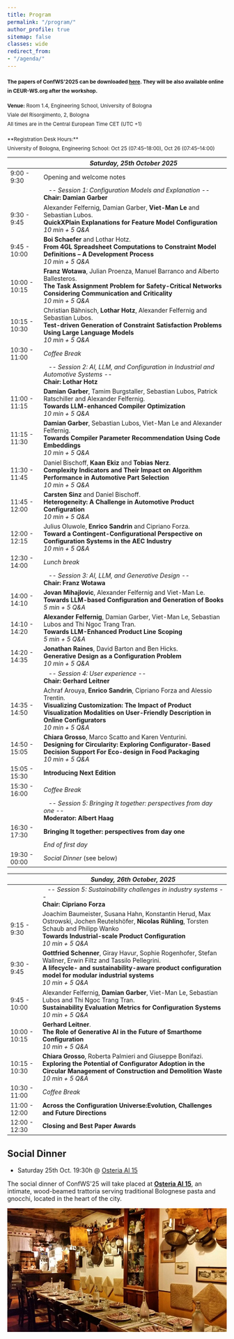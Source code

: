 ```yaml
---
title: Program
permalink: "/program/"
author_profile: true
sitemap: false
classes: wide
redirect_from:
- "/agenda/"
---
```


<sub>**The papers of ConfWS'2025 can be downloaded [here](/assets/confws/papers.zip). They will be also available online in CEUR-WS.org after the workshop.**</sub>

<!--
<sub>*There will be an "informal" self-organized meeting/dinner on Tuesday afternoon for those that arrive on Tuesday. For those interested, here are some places we recommend for the meeting (all of them are in Málaga downtown next to the Cathedral): [El Pimpi](https://goo.gl/maps/JiYcUhMmUfqGqxUaA), [Casa Lola](https://goo.gl/maps/tzKWhdu82wrNe1o4A), [Las Merchanas](https://goo.gl/maps/2paBoGtEJ7VCU8Qk7).*</sub>

-->

<sub>**Venue:** Room 1.4, Engineering School, University of Bologna
<br>Viale del Risorgimento, 2, Bologna
<br>
All times are in the Central European Time CET (UTC +1)
<!--
<br>
Author / Presenter Information:<br>
<b>Keynotes:</b> 30 min for presentation + 10 min for questions<br>
<b>Papers:</b> 15 min for presentation + 5 min for questions
-->
</sub>

<sub>
**Registration Desk Hours:**
<br>
University of Bologna, Engineering School: Oct 25 (07:45–18:00), Oct 26 (07:45–14:00)
</sub>


|                   | *Saturday, 25th October 2025* |
| ------------------|----------------------------------------------------|
| 9:00 - 9:30  | Opening and welcome notes  |
|   | &nbsp;&nbsp;&nbsp;*-- Session 1: Configuration Models and Explanation --*<br/>**Chair:  Damian Garber**   |
| 9:30 - 9:45      | Alexander Felfernig, Damian Garber, **Viet-Man Le** and Sebastian Lubos.<br/>**QuickXPlain Explanations for Feature Model Configuration**<br/>_10 min + 5 Q&A_ |
| 9:45 - 10:00      | **Boi Schaefer** and Lothar Hotz.<br/>**From 4GL Spreadsheet Computations to Constraint Model Definitions – A Development Process**<br/>_10 min + 5 Q&A_ |
| 10:00 - 10:15      | **Franz Wotawa**, Julian Proenza, Manuel Barranco and Alberto Ballesteros.<br/>**The Task Assignment Problem for Safety-Critical Networks Considering Communication and Criticality**<br/>_10 min + 5 Q&A_ |
| 10:15 - 10:30      | Christian Bähnisch, **Lothar Hotz**, Alexander Felfernig and Sebastian Lubos.<br/>**Test-driven Generation of Constraint Satisfaction Problems Using Large Language Models**<br/>_10 min + 5 Q&A_ |
| 10:30 - 11:00 | *Coffee Break* |
|   | &nbsp;&nbsp;&nbsp;*-- Session 2: AI, LLM, and Configuration in Industrial and Automotive Systems --*<br/>**Chair: Lothar Hotz**  |
| 11:00 - 11:15      | **Damian Garber**, Tamim Burgstaller, Sebastian Lubos, Patrick Ratschiller and Alexander Felfernig.<br/>**Towards LLM-enhanced Compiler Optimization**<br/>_10 min + 5 Q&A_ |
| 11:15 - 11:30     | **Damian Garber**, Sebastian Lubos, Viet-Man Le and Alexander Felfernig.<br/>**Towards Compiler Parameter Recommendation Using Code Embeddings**<br/>_10 min + 5 Q&A_ |
| 11:30 - 11:45     | Daniel Bischoff, **Kaan Ekiz** and **Tobias Nerz**.<br/>**Complexity Indicators and Their Impact on Algorithm Performance in Automotive Part Selection**<br/>_10 min + 5 Q&A_ |
| 11:45 - 12:00     | **Carsten Sinz** and Daniel Bischoff.<br/>**Heterogeneity: A Challenge in Automotive Product Configuration**<br/>_10 min + 5 Q&A_ |
| 12:00 - 12:15     | Julius Oluwole, **Enrico Sandrin** and Cipriano Forza.<br/>**Toward a Contingent-Configurational Perspective on Configuration Systems in the AEC Industry**<br/>_10 min + 5 Q&A_ |
| 12:30 - 14:00 | *Lunch break* |
|  | &nbsp;&nbsp;&nbsp;*-- Session 3: AI, LLM, and Generative Design --*<br/>**Chair: Franz Wotawa**  |
| 14:00 - 14:10      | **Jovan Mihajlovic**, Alexander Felfernig and Viet-Man Le.<br/>**Towards LLM-based Configuration and Generation of Books**<br/>_5 min + 5 Q&A_ |
| 14:10 - 14:20     | **Alexander Felfernig**, Damian Garber, Viet-Man Le, Sebastian Lubos and Thi Ngoc Trang Tran.<br/>**Towards LLM-Enhanced Product Line Scoping**<br/>_5 min + 5 Q&A_ |
| 14:20 - 14:35     | **Jonathan Raines**, David Barton and Ben Hicks.<br/>**Generative Design as a Configuration Problem**<br/>_10 min + 5 Q&A_ |
|  | &nbsp;&nbsp;&nbsp;*-- Session 4: User experience --*<br/>**Chair: Gerhard Leitner**  |
| 14:35 - 14:50      | Achraf Arouya, **Enrico Sandrin**, Cipriano Forza and Alessio Trentin.<br/>**Visualizing Customization: The Impact of Product Visualization Modalities on User-Friendly Description in Online Configurators**<br/>_10 min + 5 Q&A_ |
| 14:50 - 15:05      | **Chiara Grosso**, Marco Scatto and Karen Venturini.<br/>**Designing for Circularity: Exploring Configurator-Based Decision Support For Eco-design in Food Packaging**<br/>_10 min + 5 Q&A_ |
| 15:05 - 15:30 | **Introducing Next Edition** |
| 15:30 - 16:00 | *Coffee Break* |
|  | &nbsp;&nbsp;&nbsp;*-- Session 5: Bringing It together: perspectives from day one --*<br/>**Moderator: Albert Haag**  |
| 16:30 - 17:30      | **Bringing It together: perspectives from day one** |
|  | *End of first day* |
| 19:30 - 00:00 | *Social Dinner* (see below) |


|                   | *Sunday, 26th October, 2025* |
| ------------------|----------------------------------------------------|
| | &nbsp;&nbsp;&nbsp;*-- Session 5: Sustainability challenges  in industry systems --*<br/>**Chair:  Cipriano Forza**  |
| 9:15 - 9:30      | 	Joachim Baumeister, Susana Hahn, Konstantin Herud, Max Ostrowski, Jochen Reutelshöfer, **Nicolas Rühling**, Torsten Schaub and Philipp Wanko<br/>**Towards Industrial-scale Product Configuration**<br/>_10 min + 5 Q&A_ |
| 9:30 - 9:45     | 	**Gottfried Schenner**, Giray Havur, Sophie Rogenhofer, Stefan Wallner, Erwin Filtz and Tassilo Pellegrini.<br/>**A lifecycle- and sustainability-aware product configuration model for modular industrial systems**<br/>_10 min + 5 Q&A_ |
| 9:45 - 10:00     | Alexander Felfernig, **Damian Garber**, Viet-Man Le, Sebastian Lubos and Thi Ngoc Trang Tran.<br/>**Sustainability Evaluation Metrics for Configuration Systems**<br/>_10 min + 5 Q&A_ |
| 10:00 - 10:15     | 	**Gerhard Leitner**.<br/>**The Role of Generative AI in the Future of Smarthome Configuration**<br/>_10 min + 5 Q&A_ |
| 10:15 - 10:30     | **Chiara Grosso**, Roberta Palmieri and Giuseppe Bonifazi.<br/>**Exploring the Potential of Configurator Adoption in the Circular Management of Construction and Demolition Waste**<br/>_10 min + 5 Q&A_ |
| 10:30 - 11:00 | *Coffee Break* |
| 11:00 - 12:00      | **Across the Configuration Universe:Evolution, Challenges and Future Directions**<br/> |
| 12:00 - 12:30 | **Closing and Best Paper Awards** |

## Social Dinner
- Saturday 25th Oct. 19:30h @ [Osteria Al 15](https://www.facebook.com/profile.php?id=100063486165553)
  
The social dinner of ConfWS'25 will take placed at **[Osteria Al 15](https://www.google.com/maps/place/Osteria+Al+15/@44.4873483,11.3410971,825m/data=!3m2!1e3!4b1!4m6!3m5!1s0x477fd4c1e679805d:0xbd4faa3163eef269!8m2!3d44.4873483!4d11.3410971!16s%2Fg%2F1tv3mjl7?entry=ttu&g_ep=EgoyMDI1MTAxNC4wIKXMDSoASAFQAw%3D%3D)**, an intimate, wood-beamed trattoria serving traditional Bolognese pasta and gnocchi, located in the heart of the city.

![Osteria Al 15](/assets/confws/social_dinner.jpg "Osteria Al 15")

<!--
To arrive to the restaurant, the best option is **by bus - Line 11 -** which takes you directly from the conference venue or from the downtown. From the conference venue (E.T.S. Ingeniería Informática) take the bus at the initial stop *Louis Pasteur* with direction *El Palo (P. Virginia)*. Coming from Málaga downtown you can take it at the *Alameda Avenue* direction *El Palo (P. Virginia)*.
Leave the bus at the *Bolivia - Baños del Carmen* stop which is in front of the restaurant.

To come back to Málaga downtown, the available buses depend on the finish hour of the dinner. However, the line *N1* is available during all night. Another option is to take a walk throught the promenade (50 min.). -->
